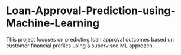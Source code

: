 # Loan-Approval-Prediction-using-Machine-Learning
This project focuses on predicting loan approval outcomes based on customer financial profiles using a supervised ML approach.
